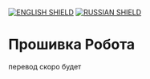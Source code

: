 [![ENGLISH SHIELD](https://img.shields.io/badge/-English-444?style=flat-square)]()
[![RUSSIAN SHIELD](https://img.shields.io/badge/-Русский-08f?style=flat-square)](RU_README.md)
# Прошивка Робота
перевод скоро будет
